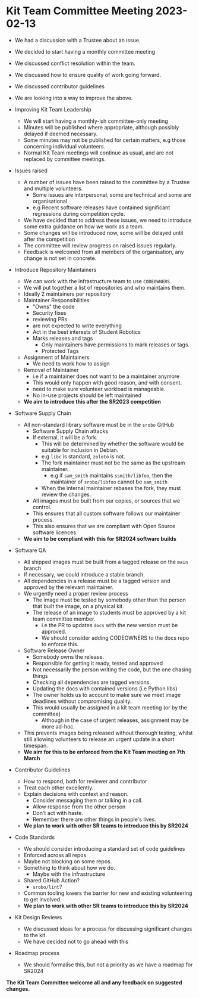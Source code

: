 # Kit Team Committee Meeting 2023-02-13

- We had a discussion with a Trustee about an issue.
- We decided to start having a monthly committee meeting
- We discussed conflict resolution within the team.
- We discussed how to ensure quality of work going forward.
- We discussed contributor guidelines
- We are looking into a way to improve the above.

- Improving Kit Team Leadership
    - We will start having a monthly-ish committee-only meeting
    - Minutes will be published where appropriate, although possibly delayed if deemed necessary.
    - Some minutes may not be published for certain matters, e.g those concerning individual volunteers.
    - Normal Kit Team meetings will continue as usual, and are not replaced by committee meetings.

- Issues raised
    - A number of issues have been raised to the committee by a Trustee and multiple volunteers.
        - Some issues are interpersonal, some are technical and some are organisational
        - e.g Recent software releases have contained significant regressions during competition cycle.
    - We have decided that to address these issues, we need to introduce some extra guidance on how we work as a team.
    - Some changes will be introduced now, some will be delayed until after the competition
    - The committee will review progress on raised issues regularly.
    - Feedback is welcomed from all members of the organisation, any change is not set in concrete.

- Introduce Repository Maintainers
    - We can work with the infrastructure team to use `CODEOWNERS`
    - We will put together a list of repositories and who maintains them.
    - Ideally 2 maintainers per repository
    - Maintainer Responsibilities
        - "Owns" the code
        - Security fixes
        - reviewing PRs
        - are not expected to write everything
        - Act in the best interests of Student Robotics
        - Marks releases and tags
            - Only maintainers have permissions to mark releases or tags.
            - Protected Tags
    - Assignment of Maintainers
        - We need to work how to assign
    - Removal of Maintainer
        - i.e if a maintainer does not want to be a maintainer anymore
        - This would only happen with good reason, and with consent.
        - need to make sure volunteer workload is manageable.
        - No in-use projects should be left maintained
    - **We aim to introduce this after the SR2023 competition**

- Software Supply Chain
    - All non-standard library software must be in the `srobo` GitHub
        - Software Supply Chain attacks
        - If external, it will be a fork.
            - This will be determined by whether the software would be suitable for inclusion in Debian.
            - e.g `libc` is standard, `zoloto` is not.
            - The fork maintainer must not be the same as the upstream maintainer.
                - e.g if `sam_smith` maintains `ssmith/libfoo`, then the maintainer of `srobo/libfoo` cannot be `sam_smith`
            - When the internal maintainer rebases the fork, they must review the changes.
        - All images must be built from our copies, or sources that we control.
        - This ensures that all custom software follows our maintainer process.
        - This also ensures that we are compliant with Open Source software licences.
    - **We aim to be compliant with this for SR2024 software builds**

- Software QA 
    - All shipped images must be built from a tagged release on the `main` branch
    - If necessary, we could introduce a stable branch.
    - All dependencies in a release must be a tagged version and approved by the relevant maintainer.
    - We urgently need a proper review process
        - The image must be tested by somebody other than the person that built the image, on a physical kit.
        - The release of an image to students must be approved by a kit team committee member.
            - i.e the PR to updates `docs` with the new version must be approved.
            - We should consider adding CODEOWNERS to the docs repo to enforce this.
    - Software Release Owner
        - Somebody owns the release.
        - Responsible for getting it ready, tested and approved
        - Not necessarily the person writing the code, but the one chasing things
        - Checking all dependencies are tagged versions
        - Updating the docs with contained versions (i.e Python libs)
        - The owner holds us to account to make sure we meet image deadlines without compromising quality.
        - This would usually be assigned in a kit team meeting (or by the committee)
            - Although in the case of urgent releases, assignment may be more ad-hoc.
    - This prevents images being released without thorough testing, whilst still allowing volunteers to release an urgent update in a short timespan.
    - **We aim for this to be enforced from the Kit Team meeting on 7th March**

- Contributor Guidelines
    - How to respond, both for reviewer and contributor
    - Treat each other excellently.
    - Explain decisions with context and reason.
        - Consider messaging them or talking in a call.
        - Allow response from the other person
        - Don't act with haste.
        - Remember there are other things in people's lives.
    - **We plan to work with other SR teams to introduce this by SR2024**

- Code Standards
    - We should consider introducing a standard set of code guidelines
    - Enforced across all repos
    - Maybe not blocking on some repos.
    - Something to think about how we do.
        - Maybe with the infrastructure
    - Shared GitHub Action?
        - `srobo/lint`?
    - Common tooling lowers the barrier for new and existing volunteering to get involved.
    - **We plan to work with other SR teams to introduce this by SR2024**

- Kit Design Reviews
    - We discussed ideas for a process for discussing significant changes to the kit.
    - We have decided not to go ahead with this

- Roadmap process
    - We should formalise this, but not a priority as we have a roadmap for SR2024

**The Kit Team Committee welcome all and any feedback on suggested changes.**
